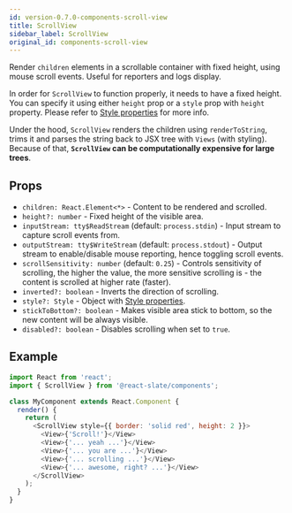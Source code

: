 ```yaml
---
id: version-0.7.0-components-scroll-view
title: ScrollView
sidebar_label: ScrollView
original_id: components-scroll-view
---
```


Render `children` elements in a scrollable container with fixed height, using mouse scroll events. Useful for reporters and logs display.

In order for `ScrollView` to function properly, it needs to have a fixed height. You can specify it using either `height` prop or a `style` prop with `height` property. Please refer to [Style properties](./core-style-prop.md) for more info.

Under the hood, `ScrollView` renders the children using `renderToString`, trims it and parses the string back to JSX tree with `Views` (with styling). Because of that, **`ScrollView` can be computationally expensive for large trees**.

## Props

* `children: React.Element<*>` - Content to be rendered and scrolled.
* `height?: number` - Fixed height of the visible area.
* `inputStream: tty$ReadStream` (default: `process.stdin`) - Input stream to capture scroll events from.
* `outputStream: tty$WriteStream` (default: `process.stdout`) - Output stream to enable/disable mouse reporting, hence toggling scroll events.
* `scrollSensitivity: number` (default: `0.25`) - Controls sensitivity of scrolling, the higher the value, the more sensitive scrolling is - the content is scrolled at higher rate (faster).
* `inverted?: boolean` - Inverts the direction of scrolling.
* `style?: Style` - Object with [Style properties](./core-style-prop.md).
* `stickToBottom?: boolean` - Makes visible area stick to bottom, so the new content will be always visible.
* `disabled?: boolean` - Disables scrolling when set to `true`.

## Example

```js
import React from 'react';
import { ScrollView } from '@react-slate/components';

class MyComponent extends React.Component {
  render() {
    return (
      <ScrollView style={{ border: 'solid red', height: 2 }}>
        <View>{'Scroll!'}</View>
        <View>{'... yeah ...'}</View>
        <View>{'... you are ...'}</View>
        <View>{'... scrolling ...'}</View>
        <View>{'... awesome, right? ...'}</View>
      </ScrollView>
    );
  }
}
```

